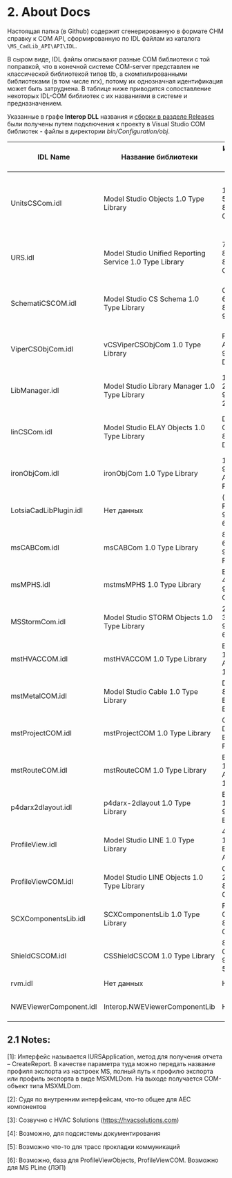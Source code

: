 # 2. About Docs

Настоящая папка (в Github) содержит сгенерированную в формате CHM справку к COM API, сформированную по IDL файлам из каталога `\MS_CadLib_API\API\IDL`. 

В сыром виде, IDL файлы описывают разные COM библиотеки с той поправкой, что в конечной системе COM-server представлен не классической библиотекой типов tlb, а скомпилированными библиотеками (в том числе nrx), потому их однозначная идентификация может быть затруднена. В таблице ниже приводится сопоставление некоторых IDL-COM библиотек с их названиями в системе и предназначением.

Указанные в графе **Interop DLL** названия и [сборки в разделе Releases](https://github.com/GeorgGrebenyuk/cs_modelstudio_com_api_about/releases/tag/interop_lib) были получены путем подключения к проекту в Visual Studio COM библиотек - файлы в директории *bin/Configuration/obj*.

IDL Name | Название библиотеки | Идентификатор библиотеки (guid) |Файл COM-server | Interop DLL | C++ API | Предназначение
--| -- | -- | --| -- | -- | --
UnitsCSCom.idl | Model Studio Objects 1.0 Type Library | 1AE1985C-5D87-4E89-8E67-068628FC3CD6 | UnitsCSCom.nrx | Interop.mdsUnitsLib.dll | `\Stable_API\Model Studio CS\Source\UnitsCSCom` | Описание интерфейсов стандартного оборудования и доступ к параметрам объектов MS
URS.idl |Model Studio Unified Reporting Service 1.0 Type Library | 70A33123-81A3-4C4B-8A90-CFEDD3A35994 | URS.nrx | Interop.mdsURSLib.dll | `\Stable_API\Model Studio CS\Source\URS` | Описание профиля (настроек) для отчетов у системы документирования ModelStudio. [1]
SchematiCSCOM.idl | Model Studio CS Schema 1.0 Type Library | 0186D491-6D1A-496d-8E1C-94427E1F66D2 | SchematiCSCOM.nrx | Interop.SchematiCSCOMLib.dll | `\Stable_API\Model Studio CS\Source\SchematiCSCOM` | (?) Доступ к объектной модели ModelStudio Технологические Системы
ViperCSObjCom.idl | vCSViperCSObjCom 1.0 Type Library| F4A0D05F-A659-4EEC-9021-DCF12867B9B8| ViperCSObjCom.nrx | Interop.vCSViperCSObjComLib.dll |`\Stable_API\Model Studio CS\Source\ViperCSObjCom` | Описание интерфейсов объектов трубопроводов (для MS Трубопроводы)
LibManager.idl | Model Studio Library Manager 1.0 Type Library | 1EB7B184-2C93-4DB2-97E8-2F8A392495C1 | lcsLibManager.nrx | Interop.mdsLibManagerLib.dll | `\Stable_API\Model Studio CS\Source\LibManager`| (?) Работа с библиотекой стандартных компонентов
linCSCom.idl | Model Studio ELAY Objects 1.0 Type Library | DF15E75B-C049-49EE-881F-DAA87873E483 | linCSCom.nrx | Interop.mdsELAYComLib.dll | `\Stable_API\Model Studio CS\Source\linCSCom` | Интерфейсы для MS ELAY (ОРУ: Открытые распределительные устройства)
ironObjCom.idl | ironObjCom 1.0 Type Library | 1EBC5053-9B5A-4D3B-A5D4-F0B3C61CB4D1 | ironObjCom.nrx | Interop.ironObjComLib.dll | `\Stable_API\Model Studio CS\Source\ironObjCom` | ??? [2]
LotsiaCadLibPlugin.idl | Нет данных | (?) 56B78070-FB21-489D-94FE-685BFD9397C4 | Нет данных| Нет данных | `\Stable_API\Model Studio CS\Source\msMPHS\LotsiaCadLibPlugin\LotsiaCadLibPlugin` | (?) Шаблон для создания проектов под Cadlib судя по readme
msCABCom.idl | msCABCom 1.0 Type Library | 81D3F477-6153-4C9E-9497-FE20C1D4C7FC | msCABCom.nrx | Interop.msCABComLib.dll | `\Stable_API\Model Studio CS\Source\msCABCom` | Нет данных
msMPHS.idl | mstmsMPHS 1.0 Type Library | EF016163-4CF6-4868-9236-CCCA8BC0318D | msMPHS.nrx | Нет данных |  `\Stable_API\Model Studio CS\Source\msMPHS` | Нет данных
MSStormCom.idl | Model Studio STORM Objects 1.0 Type Library | 21AB607E-30A2-4779-9C1B-6EEDC77A8E0E | csMSStormCom.nrx | Interop.CSMSStormComLib.dll |`\Stable_API\Model Studio CS\Source\MSStormCom` | Интерфейсы для MS Storm (Молниезащита)
mstHVACCOM.idl | mstHVACCOM 1.0 Type Library | B491E8A1-16A1-4FDC-A4F5-15313C541987 |mstHVACCOM.nrx | Interop.mstHVACCOMLib.dll | `\Stable_API\Model Studio CS\Source\mstHVACCom` | Нет данных [3]
mstMetalCOM.idl | Model Studio Cable 1.0 Type Library | DABD1F91-8747-4606-BDBE-EE5EE247CC38 | mstMetalCOM.nrx | Interop.mdsMetalLib.dll | `\Stable_API\Model Studio CS\Source\mstMetalCOM`| Интерфейсы для MS Cable (Кабельное хозяйство)
mstProjectCOM.idl | mstProjectCOM 1.0 Type Library | 0F11628B-DFE5-45FF-B0BE-F610AFC63EE6 | mstProjectCOM.nrx | Interop.mstProjectCOMLib.dll | `\Stable_API\Model Studio CS\Source\mstProjectCom` | Нет данных [4]
mstRouteCOM.idl | mstRouteCOM 1.0 Type Library | B491E8A1-16A1-4FDC-A4F5-15313C547E72 | mstRouteCom.nrx | Interop.mstRouteCOMLib.dll | `\Stable_API\Model Studio CS\Source\mstRouteCom` |  Нет данных [5]
p4darx2dlayout.idl | p4darx-2dlayout 1.0 Type Library | E2A750C7-1A29-4B75-9E5B-B26230AD5A1B | Нет данных | Нет данных | Нет данных | Нет данных
ProfileView.idl | Model Studio LINE 1.0 Type Library | 4CE7FBFF-1896-44CB-B18A-A59F8BEA4584 | Нет данных  | Нет данных | `\Stable_API\Model Studio CS\Source\ProfileView` | Нет данных [6]
ProfileViewCOM.idl | Model Studio LINE Objects 1.0 Type Library | CEC0A97B-2CAF-4592-8F9E-05AA1A046A04 | ProfileViewCOM.nrx, ProfileViewObjects.nrx | Interop.mdsLINEComLib.dll | `\Stable_API\Model Studio CS\Source\ProfileViewCOM`, `\Stable_API\Model Studio CS\Source\ProfileViewObjects` | нет данных [6]
SCXComponentsLib.idl | SCXComponentsLib 1.0 Type Library | F892997C-0DAF-41C0-8698-08A1051A491B | Нет данных | Interop.SCXComponentsLibLib.dll | `\Stable_API\Model Studio CS\Source\SCXComponentsLib` | Нет данных 
ShieldCSCOM.idl | CSShieldCSCOM 1.0 Type Library | 8A409328-0318-49DD-98A0-5E90E5668A65 | Нет данных | Нет данных | `\Stable_API\Model Studio CS\Source\ShieldCSCom` | (?) Возможно, Компоновщик щитов
rvm.idl | Нет данных | Нет данных | (?) rvmManager.dll |  Нет данных | `\Stable_API\Model Studio CS\Source\rvm`, `\Stable_API\Model Studio CS\Source\rvmManager` |  Нет данных 
NWEViewerComponent.idl | Interop.NWEViewerComponentLib | Нет данных | Нет данных | Interop.NWEViewerComponentLib.dll | `\Stable_API\Model Studio CS\Source\ViewerComponent\NWEViewerComponent` | (?) Компонент для работы со сценой модели и камерой


## 2.1 Notes:

[1]: Интерфейс называется IURSApplication, метод для получения отчета – CreateReport. В качестве параметра туда можно передать название профиля экспорта из настроек MS, полный путь к профилю экспорта или профиль экспорта в виде MSXMLDom. На выходе получается COM-объект типа MSXMLDom.

[2]: Судя по внутренним интерфейсам, что-то общее для AEC компонентов

[3]: Созвучно с HVAC Solutions (https://hvacsolutions.com)

[4]: Возможно, для подсистемы документирования

[5]: Возможно что-то для трасс прокладки коммуникаций

[6]: Возможно, база для ProfileViewObjects, ProfileViewCOM. Возможно для MS PLine (ЛЭП)

